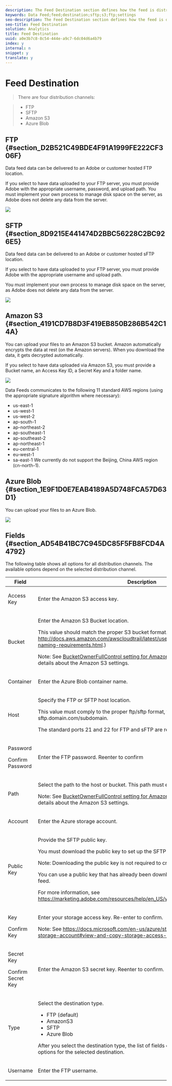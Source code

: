 ```yaml
---
description: The Feed Destination section defines how the feed is distributed.
keywords: Data Feed;feed;destination;sftp;s3;ftp;settings
seo-description: The Feed Destination section defines how the feed is distributed.
seo-title: Feed Destination
solution: Analytics
title: Feed Destination
uuid: a0e3b7c8-8c54-444e-a9c7-6dc04d6a4b79
index: y
internal: n
snippet: y
translate: y
---
```


# Feed Destination


>There are four distribution channels: 

>
>* FTP
>* SFTP
>* Amazon S3
>* Azure Blob


## FTP {#section_D2B521C49BDE4F91A1999FE222CF306F}

Data feed data can be delivered to an Adobe or customer hosted FTP location. 

If you select to have data uploaded to your FTP server, you must provide Adobe with the appropriate username, password, and upload path. You must implement your own process to manage disk space on the server, as Adobe does not delete any data from the server. 

![](../../assets/dest-ftp.jpg) 

## SFTP {#section_8D9215E441474D2BBC56228C2BC926E5}

Data feed data can be delivered to an Adobe or customer hosted sFTP location. 

If you select to have data uploaded to your FTP server, you must provide Adobe with the appropriate username and upload path. 
<!-- Adobe Customer Care will provide you with a Public key. Verify in recording. -->
You must implement your own process to manage disk space on the server, as Adobe does not delete any data from the server.

![](../../assets/dest-sftp.jpg) 

## Amazon S3 {#section_4191CD7B8D3F419EB850B286B542C14A}

You can upload your files to an Amazon S3 bucket. Amazon automatically encrypts the data at rest (on the Amazon servers). When you download the data, it gets decrypted automatically. 

If you select to have data uploaded via Amazon S3, you must provide a Bucket name, an Access Key ID, a Secret Key and a folder name. 

![](../../assets/dest-s3.jpg) 

Data Feeds communicates to the following 11 standard AWS regions (using the appropriate signature algorithm where necessary): 

* us-east-1
* us-west-1
* us-west-2
* ap-south-1
* ap-northeast-2
* ap-southeast-1
* ap-southeast-2
* ap-northeast-1
* eu-central-1
* eu-west-1
* sa-east-1
We currently do not support the Beijing, China AWS region (cn-north-1). 

## Azure Blob {#section_1E9F1D0E7EAB4189A5D748FCA57D63D1}

You can upload your files to an Azure Blob. 

![](../../assets/azure.png) 

## Fields {#section_AD54B41BC7C945DC85F5FB8FCD4A4792}

The following table shows all options for all distribution channels. The available options depend on the selected distribution channel. 



<table id="table_F743C620C82349D9943A13B99EA312BA"> 
 <thead> 
  <tr> 
   <th colname="col1" class="entry"> Field </th> 
   <th colname="col2" class="entry"> Description </th> 
  </tr> 
 </thead>
 <tbody> 
  <tr> 
   <td colname="col1"> <p>Access Key </p> </td> 
   <td colname="col2"> <p>Enter the Amazon S3 access key. </p> </td> 
  </tr> 
  <tr> 
   <td colname="col1"> <p>Bucket </p> </td> 
   <td colname="col2"> <p>Enter the Amazon S3 Bucket location. </p> <p>This value should match the proper S3 bucket format. (See <a href="http://docs.aws.amazon.com/awscloudtrail/latest/userguide/cloudtrail-s3-bucket-naming-requirements.html" format="html" scope="external"> http://docs.aws.amazon.com/awscloudtrail/latest/userguide/cloudtrail-s3-bucket-naming-requirements.html</a>.) </p> <p> <p>Note: See <a href="../../analytics-data-feed/feed-troubleshooting.md#section_6797EBBB7E6D44D4B00C7AEDF4C2EE1D" format="dita" scope="local"> BucketOwnerFullControl setting for Amazon S3 data feeds</a>, below, for details about the Amazon S3 settings. </p> </p> </td> 
  </tr> 
  <tr> 
   <td colname="col1"> <p>Container </p> </td> 
   <td colname="col2"> <p>Enter the Azure Blob container name. </p> </td> 
  </tr> 
  <tr> 
   <td colname="col1"> <p> Host </p> </td> 
   <td colname="col2"> <p>Specify the FTP or SFTP host location. </p> <p>This value must comply to the proper ftp/sftp format, <span class="codeph"> ftp.domain.com/subdomain</span> or <span class="codeph"> sftp.domain.com/subdomain</span>. </p> <p> The standard ports 21 and 22 for FTP and sFTP are required. </p> </td> 
  </tr> 
  <tr> 
   <td colname="col1"> <p>Password </p> <p>Confirm Password </p> </td> 
   <td colname="col2"> <p>Enter the FTP password. Reenter to confirm </p> </td> 
  </tr> 
  <tr> 
   <td colname="col1"> <p>Path </p> </td> 
   <td colname="col2"> <p>Select the path to the host or bucket. This path must exist prior to feed creation. </p> <p> <p>Note: See <a href="../../analytics-data-feed/feed-troubleshooting.md#section_6797EBBB7E6D44D4B00C7AEDF4C2EE1D" format="dita" scope="local"> BucketOwnerFullControl setting for Amazon S3 data feeds</a>, below, for details about the Amazon S3 settings. </p> </p> </td> 
  </tr> 
  <tr> 
   <td colname="col1"> <p>Account </p> </td> 
   <td colname="col2"> <p> Enter the Azure storage account. </p> </td> 
  </tr> 
  <tr> 
   <td colname="col1"> <p>Public Key </p> </td> 
   <td colname="col2"> <p>Provide the SFTP public key. </p> <p>You must download the public key to set up the SFTP repository. </p> <p> <p>Note:  Downloading the public key is not required to create the feed. </p> </p> <p>You can use a public key that has already been downloaded when creating a previous feed. </p> <p>For more information, see <a href="https://marketing.adobe.com/resources/help/en_US/whitepapers/ftp/ftp_sftp_dw.html" format="html" scope="external"> https://marketing.adobe.com/resources/help/en_US/whitepapers/ftp/ftp_sftp_dw.html</a>. </p> </td> 
  </tr> 
  <tr> 
   <td colname="col1"> <p>Key </p> <p>Confirm Key </p> </td> 
   <td colname="col2"> <p> Enter your storage access key. Re-enter to confirm. </p> <p> <p>Note: See <a href="https://docs.microsoft.com/en-us/azure/storage/common/storage-create-storage-account#view-and-copy-storage-access-keys" format="https" scope="external"> https://docs.microsoft.com/en-us/azure/storage/common/storage-create-storage-account#view-and-copy-storage-access-keys</a> for accessing access keys. </p> </p> </td> 
  </tr> 
  <tr> 
   <td colname="col1"> <p>Secret Key </p> <p>Confirm Secret Key </p> </td> 
   <td colname="col2"> <p>Enter the Amazon S3 secret key. Reenter to confirm. </p> </td> 
  </tr> 
  <tr> 
   <td colname="col1"> <p>Type </p> </td> 
   <td colname="col2"> <p>Select the destination type. </p> <p> 
     <ul id="ul_B893EEDA73A34DE0AEB8570BE9027F21"> 
      <li id="li_325546FCEB404C50AA6829573CCA340B">FTP (default) </li> 
      <li id="li_6A2C03115903484797485D073A610607">AmazonS3 </li> 
      <li id="li_C24540F6FCD24702B7693A515CEBE977">SFTP </li> 
      <li id="li_8E03CA78E7FE427C9F6F8B112BC76266">Azure Blob </li> 
     </ul> </p> <p>After you select the destination type, the list of fields changes to reflect the available options for the selected destination. </p> </td> 
  </tr> 
  <tr> 
   <td colname="col1"> <p>Username </p> </td> 
   <td colname="col2"> <p>Enter the FTP username. </p> </td> 
  </tr> 
 </tbody> 
</table>

